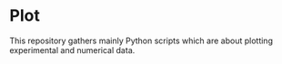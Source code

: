 # Plot
This repository gathers mainly Python scripts which are about plotting experimental and numerical data.
